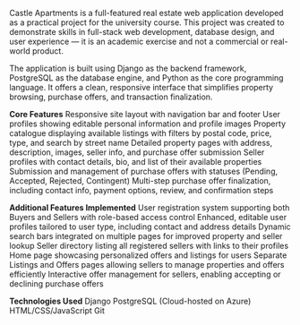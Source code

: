 Castle Apartments is a full-featured real estate web application developed as a practical project for the university course. This project was created to demonstrate skills in full-stack web development, database design, and user experience — it is an academic exercise and not a commercial or real-world product.

The application is built using Django as the backend framework, PostgreSQL as the database engine, and Python as the core programming language. It offers a clean, responsive interface that simplifies property browsing, purchase offers, and transaction finalization.

**Core Features**
Responsive site layout with navigation bar and footer
User profiles showing editable personal information and profile images
Property catalogue displaying available listings with filters by postal code, price, type, and search by street name
Detailed property pages with address, description, images, seller info, and purchase offer submission
Seller profiles with contact details, bio, and list of their available properties
Submission and management of purchase offers with statuses (Pending, Accepted, Rejected, Contingent)
Multi-step purchase offer finalization, including contact info, payment options, review, and confirmation steps


**Additional Features Implemented**
User registration system supporting both Buyers and Sellers with role-based access control
Enhanced, editable user profiles tailored to user type, including contact and address details
Dynamic search bars integrated on multiple pages for improved property and seller lookup
Seller directory listing all registered sellers with links to their profiles
Home page showcasing personalized offers and listings for users
Separate Listings and Offers pages allowing sellers to manage properties and offers efficiently
Interactive offer management for sellers, enabling accepting or declining purchase offers

**Technologies Used**
Django
PostgreSQL (Cloud-hosted on Azure)
HTML/CSS/JavaScript
Git

